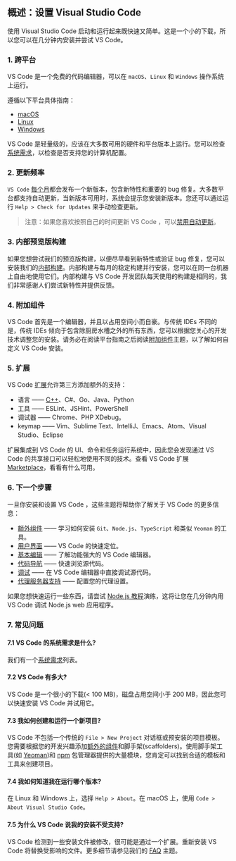 <!--
 * @Author: haoluo
 * @Date: 2019-07-23 09:06:45
 * @LastEditors: haoluo
 * @LastEditTime: 2019-07-23 15:35:33
 * @Description: file content
 -->

## 概述：设置 Visual Studio Code

使用 Visual Studio Code 启动和运行起来既快速又简单。这是一个小的下载，所以您可以在几分钟内安装并尝试 VS Code。

### 1. 跨平台

VS Code 是一个免费的代码编辑器，可以在 `macOS`、`Linux` 和 `Windows` 操作系统上运行。

遵循以下平台具体指南：

- [macOS](https://love2.io/@LH786020019/doc/VS-Code-docs/setup/macos.md)
- [Linux](https://love2.io/@LH786020019/doc/VS-Code-docs/setup/linux.md)
- [Windows](https://love2.io/@LH786020019/doc/VS-Code-docs/setup/windows.md)

VS Code 是轻量级的，应该在大多数可用的硬件和平台版本上运行。您可以检查[系统需求](https://code.visualstudio.com/docs/supporting/requirements)，以检查是否支持您的计算机配置。

### 2. 更新频率

`VS Code` [每个月](https://code.visualstudio.com/updates)都会发布一个新版本，包含新特性和重要的 bug 修复。大多数平台都支持自动更新，当新版本可用时，系统会提示您安装新版本。您还可以通过运行 `Help > Check for Updates` 来手动检查更新。

> 注意：如果您喜欢按照自己的时间更新 VS Code ，可以[禁用自动更新](https://code.visualstudio.com/docs/supporting/faq#_how-do-i-opt-out-of-vs-code-autoupdates)。

### 3. 内部预览版构建

如果您想尝试我们的预览版构建，以便尽早看到新特性或验证 bug 修复，您可以安装我们的[内部构建](https://code.visualstudio.com/insiders)。内部构建与每月的稳定构建并行安装，您可以在同一台机器上自由地使用它们。内部构建与 VS Code 开发团队每天使用的构建是相同的，我们非常感谢人们尝试新特性并提供反馈。

### 4. 附加组件

VS Code 首先是一个编辑器，并且以占用空间小而自豪。与传统 IDEs 不同的是，传统 IDEs 倾向于包含除厨房水槽之外的所有东西，您可以根据您关心的开发技术调整您的安装。请务必在阅读平台指南之后阅读[附加组件](https://love2.io/@LH786020019/doc/VS-Code-docs/setup/addi_comp.md)主题，以了解如何自定义 VS Code 安装。

### 5. 扩展

VS Code [扩展](https://love2.io/@LH786020019/doc/VS-Code-docs/user_guide/exten_market.md)允许第三方添加额外的支持：

- 语言 —— [C++](https://love2.io/@LH786020019/doc/VS-Code-docs/languages/cplusplus.md)、C#、Go、Java、Python
- 工具 —— ESLint、JSHint、PowerShell
- 调试器 —— Chrome、PHP XDebug。
- keymap —— Vim、Sublime Text、IntelliJ、Emacs、Atom、Visual Studio、Eclipse

扩展集成到 VS Code 的 UI、命令和任务运行系统中，因此您会发现通过 VS Code 的共享接口可以轻松地使用不同的技术。查看 VS Code 扩展 [Marketplace](https://marketplace.visualstudio.com/vscode)，看看有什么可用。

### 6. 下一个步骤

一旦你安装和设置 VS Code ，这些主题将帮助你了解关于 VS Code 的更多信息：

- [额外组件](https://love2.io/@LH786020019/doc/VS-Code-docs/setup/addi_comp.md) —— 学习如何安装 `Git`、`Node.js`、`TypeScript` 和类似 `Yeoman` 的工具。
- [用户界面](https://love2.io/@LH786020019/doc/VS-Code-docs/get_started/user_interface.md) —— VS Code 的快速定位。
- [基本编辑](https://love2.io/@LH786020019/doc/VS-Code-docs/user_guide/basic_editing.md) —— 了解功能强大的 VS Code 编辑器。
- [代码导航](https://love2.io/@LH786020019/doc/VS-Code-docs/user_guide/code_navi.md) —— 快速浏览源代码。
- [调试](https://love2.io/@LH786020019/doc/VS-Code-docs/user_guide/debugging.md) —— 在 VS Code 编辑器中直接调试源代码。
- [代理服务器支持](https://love2.io/@LH786020019/doc/VS-Code-docs/setup/network.md) —— 配置您的代理设置。

如果您想快速运行一些东西，请尝试 [Node.js 教程](https://code.visualstudio.com/docs/nodejs/nodejs-tutorial)演练，这将让您在几分钟内用 VS Code 调试 Node.js web 应用程序。

### 7. 常见问题

#### 7.1 VS Code 的系统需求是什么?

我们有一个[系统需求](https://code.visualstudio.com/docs/supporting/requirements)列表。

#### 7.2 VS Code 有多大?

VS Code 是一个很小的下载(< 100 MB)，磁盘占用空间小于 200 MB，因此您可以快速安装 VS Code 并试用它。

#### 7.3 我如何创建和运行一个新项目?

VS Code 不包括一个传统的 `File > New Project` 对话框或预安装的项目模板。您需要根据您的开发兴趣添加[额外的组件](https://love2.io/@LH786020019/doc/VS-Code-docs/setup/addi_comp.md)和脚手架(scaffolders)。使用脚手架工具(如 [Yeoman](http://yeoman.io/))和 [npm](https://www.npmjs.com/) 包管理器提供的大量模块，您肯定可以找到合适的模板和工具来创建项目。

#### 7.4 我如何知道我在运行哪个版本?

在 Linux 和 Windows 上，选择 `Help > About`。在 macOS 上，使用 `Code > About Visual Studio Code`。

#### 7.5 为什么 VS Code 说我的安装不受支持?

VS Code 检测到一些安装文件被修改，很可能是通过一个扩展。重新安装 VS Code 将替换受影响的文件。更多细节请参见我们的 [FAQ](https://code.visualstudio.com/docs/supporting/faq#_installation-appears-to-be-corrupt-unsupported) 主题。
